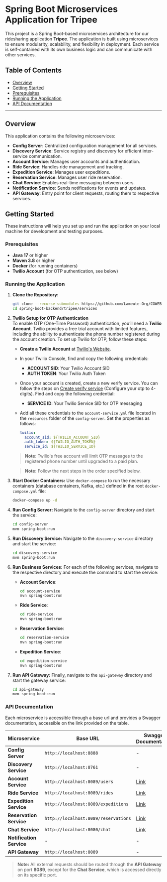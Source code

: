 # Spring Boot Microservices Application  for Tripee

This project is a Spring Boot-based microservices architecture for our ridesharing application **Tripee**. The application is built using microservices to ensure modularity, scalability, and flexibility in deployment. 
Each service is self-contained with its own business logic and can communicate with other services.

## Table of Contents

- [Overview](#overview)
- [Getting Started](#getting-started)
- [Prerequisites](#prerequisites)
- [Running the Application](#running-the-application)
- [API Documentation](#api-documentation)

---

## Overview

This application contains the following microservices:

- **Config Server**: Centralized configuration management for all services.
- **Discovery Service**: Service registry and discovery for efficient inter-service communication.
- **Account Service**: Manages user accounts and authentication.
- **Ride Service**: Handles ride management and tracking.
- **Expedition Service**: Manages user expeditions.
- **Reservation Service**: Manages user ride reservation.
- **Chat Service**: Enables real-time messaging between users.
- **Notification Service**: Sends notifications for events and updates.
- **API Gateway**: Entry point for client requests, routing them to respective services.

## Getting Started

These instructions will help you set up and run the application on your local machine for development and testing purposes.

### Prerequisites

- **Java 17** or higher
- **Maven 3.8** or higher
- **Docker** (for running containers)
- **Twilio Account** (for OTP authentication, see below)

### Running the Application

1. **Clone the Repository:**
   ```bash
   git clone --recurse-submodules https://github.com/Lameute-Org/CGWEB-lameute-tripee.git
   cd spring-boot-backend/tripee/services
   ```

2. **Twilio Setup for OTP Authentication**  
   To enable OTP (One-Time Password) authentication, you’ll need a **Twilio Account**. Twilio provides a free trial account with limited features, including the ability to authenticate the phone number registered during the account creation. To set up Twilio for OTP, follow these steps:

   - **Create a Twilio Account** at [Twilio's Website](https://www.twilio.com/).
   - In your Twilio Console, find and copy the following credentials:
      - **ACCOUNT SID**: Your Twilio Account SID
      - **AUTH TOKEN**: Your Twilio Auth Token
   - Once your account is created, create a new verify service. You can follow the steps on [Create verify service](https://help.twilio.com/articles/360033309133-Getting-Started-with-Twilio-Verify-V2) (Configure your otp to 4-digits). Find and copy the following credential:
      - **SERVICE ID**: Your Twilio Service SID for OTP messaging
   - Add all these credentials to the `account-service.yml` file located in the `resources` folder of the `config-server`. Set the properties as follows:

     ```yaml
     twilio:
       account_sid: ${TWILIO_ACCOUNT_SID}
       auth_token: ${TWILIO_AUTH_TOKEN}
       service_id: ${TWILIO_SERVICE_ID}
     ```

   > **Note**: Twilio's free account will limit OTP messages to the registered phone number until upgraded to a paid plan.

   > **Note:** Follow the next steps in the order specified below.

3. **Start Docker Containers:**
   Use `docker-compose` to run the necessary containers (database containers, Kafka, etc.) defined in the root `docker-compose.yml` file:
   ```bash
   docker-compose up -d
   ```

4. **Run Config Server:**
   Navigate to the `config-server` directory and start the service:
   ```bash
   cd config-server
   mvn spring-boot:run
   ```

5. **Run Discovery Service:**
   Navigate to the `discovery-service` directory and start the service:
   ```bash
   cd discovery-service
   mvn spring-boot:run
   ```

6. **Run Business Services:**
   For each of the following services, navigate to the respective directory and execute the command to start the service:

   - **Account Service**:
     ```bash
     cd account-service
     mvn spring-boot:run
     ```

   - **Ride Service**:
     ```bash
     cd ride-service
     mvn spring-boot:run
     ```

   - **Reservation Service**:
     ```bash
     cd reservation-service
     mvn spring-boot:run
     ```

   - **Expedition Service**:
     ```bash
     cd expedition-service
     mvn spring-boot:run
     ```

7. **Run API Gateway:**
   Finally, navigate to the `api-gateway` directory and start the gateway service:
   ```bash
   cd api-gateway
   mvn spring-boot:run
   ```

### API Documentation
Each microservice is accessible through a base url and provides a Swagger documentation, accessible on the link provided on the table.

| Microservice             | Base URL                             | Swagger Documentation                                                       |
|--------------------------|--------------------------------------|-----------------------------------------------------------------------------|
| **Config Server**        | `http://localhost:8888`              | -                                                                           |
| **Discovery Service**    | `http://localhost:8761`              | -                                                                           |
| **Account Service**      | `http://localhost:8089/users`        | [Link](http://localhost:8089/doc/account-service/swagger-ui/index.html)     |
| **Ride Service**         | `http://localhost:8089/rides`        | [Link](http://localhost:8089/doc/ride-service/swagger-ui/index.html)        |
| **Expedition Service**   | `http://localhost:8089/expeditions`  | [Link](http://localhost:8089/doc/expedition-service/swagger-ui/index.html)  |
| **Reservation Service**  | `http://localhost:8089/reservations` | [Link](http://localhost:8089/doc/reservation-service/swagger-ui/index.html) |
| **Chat Service**         | `http://localhost:8080/chat`         | [Link](http://localhost:8085/doc/account-service/swagger-ui/index.html)     |
| **Notification Service** | -                                    | -                                                                           |
| **API Gateway**          | `http://localhost:8089`              | -                                                                           |

> **Note:** All external requests should be routed through the **API Gateway** on port **8089**, except for the **Chat Service**, which is accessed directly on its specific port.

